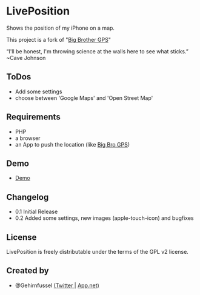 # LivePosition
Shows the position of my iPhone on a map.

This project is a fork of "[Big Brother GPS](http://bk.gnarf.org/creativity/bigbrothergps/)"

“I'll be honest, I'm throwing science at the walls here to see what sticks.” ~Cave Johnson

## ToDos
* Add some settings
* choose between 'Google Maps' and 'Open Street Map'

## Requirements
* PHP
* a browser
* an App to push the location (like [Big Bro GPS](https://itunes.apple.com/de/app/big-bro-gps/id672699424?mt=8))

## Demo
* [Demo](http://j.mp/woistjan)

## Changelog
* 0.1 Initial Release
* 0.2 Added some settings, new images (apple-touch-icon) and bugfixes

## License
LivePosition is freely distributable under the terms of the GPL v2 license.

## Created by
* @Gehirnfussel [(Twitter ](http://twitter.com/gehirnfussel)| [ App.net)](http://alpha.app.net/gehirnfussel)
